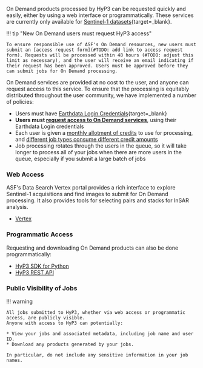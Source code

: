 On Demand products processed by HyP3 can be requested quickly and easily, either by
using a web interface or programmatically. These services are currently only available for [Sentinel-1 datasets](sentinel1.md "Sentinel-1 Mission" ){target=_blank}.

!!! tip "New On Demand users must request HyP3 access" 

    To ensure responsible use of ASF's On Demand resources, new users must submit an [access request form](#TODO: add link to access request form). Requests will be processed within 48 hours (#TODO: adjust this limit as necessary), and the user will receive an email indicating if their request has been approved. Users must be approved before they can submit jobs for On Demand processing.

On Demand services are provided at no cost to the user, and anyone can request access to this service. To ensure that the processing is equitably distributed throughout the user community, we have implemented a number of policies: 

- Users must have [Earthdata Login Credentials](https://urs.earthdata.nasa.gov/ 'https://urs.earthdata.nasa.gov/' ){target=_blank}
- **Users must [request access to On Demand services](using/request_access.md)**, using their Earthdata Login credentials
- Each user is given a [monthly allotment of credits](using/credits.md) to use for processing, and [different job types consume different credit amounts](using/credits.md#credit-cost-table)
- Job processing rotates through the users in the queue, so it will take longer to process all of your jobs when there are more users in the queue, especially if you submit a large batch of jobs

### Web Access 

ASF's Data Search Vertex portal provides a rich interface to explore Sentinel-1
acquisitions and find images to submit for On Demand processing. It also provides
tools for selecting pairs and stacks for InSAR analysis.

* [Vertex](using/vertex.md "Using Vertex")

### Programmatic Access
Requesting and downloading On Demand products can also be done programmatically:

* [HyP3 SDK for Python](using/sdk.md "Using SDK")
* [HyP3 REST API](using/api.md "Using API")

### Public Visibility of Jobs

!!! warning

    All jobs submitted to HyP3, whether via web access or programmatic access, are publicly visible.
    Anyone with access to HyP3 can potentially:

    * View your jobs and associated metadata, including job name and user ID.
    * Download any products generated by your jobs.

    In particular, do not include any sensitive information in your job names.
